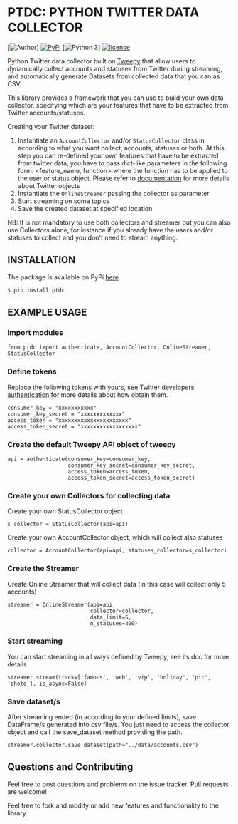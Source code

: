 # PTDC: PYTHON TWITTER DATA COLLECTOR


[![Author](http://img.shields.io/badge/author-lampajr-blue.svg?style=flat-square)]
[![PyPi](https://img.shields.io/pypi/v/ptdc.svg?style=flat-square)](https://pypi.org/project/ptdc/)
[![Python 3](https://img.shields.io/pypi/pyversions/ptdc.svg)]
[![license](https://img.shields.io/github/license/mashape/apistatus.svg?style=flat-square)](https://github.com/lampajr/PTDC/blob/master/LICENSE)

Python Twitter data collector built on [Tweepy](https://github.com/tweepy/tweepy) that allow users to dynamically 
collect accounts and statuses from Twitter during streaming, and automatically generate Datasets from collected data
that you can as CSV.

This library provides a framework that you can use to build your own data collector, specifying which are your features
that have to be extracted from Twitter accounts/statuses.

Creating your Twitter dataset:
1. Instantiate an `AccountCollector` and/or `StatusCollector` class in according to what you want collect, accounts, 
statuses or both.
At this step you can re-defined your own features that have to be extracted from twitter data, you have to pass dict-like parameters
in the following form: <feature_name, function> where the function has to be applied to the user or status object.
Please refer to [documentation](https://developer.twitter.com/en/docs/tweets/data-dictionary/overview/user-object.html) for more details about Twitter objects
2. Instantiate the `OnlineStreamer` passing the collector as parameter 
3. Start streaming on some topics
4. Save the created dataset at specified location

NB: It is not mandatory to use both collectors and streamer but you can also use Collectors alone, for instance if you 
already have the users and/or statuses to collect and you don't need to stream anything.

## INSTALLATION

The package is available on PyPi [here](https://pypi.org/project/ptdc/)

```bash
$ pip install ptdc
```

## EXAMPLE USAGE
### Import modules
    from ptdc import authenticate, AccountCollector, OnlineStreamer, StatusCollector
   
### Define tokens
Replace the following tokens with yours, see Twitter developers [authentication](https://developer.twitter.com/en/docs/basics/authentication/guides/access-tokens.html) for more details about how obtain them.
    
    consumer_key = "xxxxxxxxxxx"
    consumer_key_secret = "xxxxxxxxxxxxx"
    access_token = "xxxxxxxxxxxxxxxxxxxxxx"
    access_token_secret = "xxxxxxxxxxxxxxxxxx"
    
### Create the default Tweepy API object of tweepy
    api = authenticate(consumer_key=consumer_key,
                       consumer_key_secret=consumer_key_secret,
                       access_token=access_token,
                       access_token_secret=access_token_secret)
                       
### Create your own Collectors for collecting data
Create your own StatusCollector object
    
    s_collector = StatusCollector(api=api)
    
Create your own AccountCollector object, which will collect also statuses 

    collector = AccountCollector(api=api, statuses_collector=s_collector)

### Create the Streamer
Create Online Streamer that will collect data (in this case will collect only 5 accounts)
    
    streamer = OnlineStreamer(api=api,
                              collector=collector,
                              data_limit=5,
                              n_statuses=400)

### Start streaming
You can start streaming in all ways defined by Tweepy, see its doc for more details
 
    streamer.stream(track=['famous', 'web', 'vip', 'holiday', 'pic', 'photo'], is_async=False)

### Save dataset/s
After streaming ended (in according to your defined limits), save DataFrame/s generated into csv file/s.
You just need to access the collector object and call the save_dataset method providing the path.

    streamer.collector.save_dataset(path="../data/accounts.csv")
    
## Questions and Contributing

Feel free to post questions and problems on the issue tracker. Pull requests are welcome!

Feel free to fork and modify or add new features and functionality to the library
